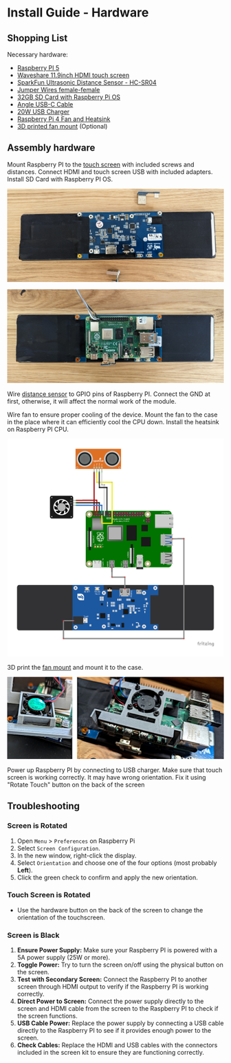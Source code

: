 # Install Guide - Hardware

## Shopping List

Necessary hardware:
- [Raspberry PI 5](https://www.raspberrypi.com/products/raspberry-pi-5/)
- [Waveshare 11.9inch HDMI touch screen](https://www.waveshare.com/11.9inch-hdmi-lcd.htm)
- [SparkFun Ultrasonic Distance Sensor - HC-SR04](https://www.sparkfun.com/products/17777)
- [Jumper Wires female-female](https://blog.sparkfuneducation.com/what-is-jumper-wire)
- [32GB SD Card with Raspberry Pi OS](https://projects.raspberrypi.org/en/projects/raspberry-pi-setting-up/2)
- [Angle USB-C Cable](https://eu.ugreen.com/collections/cables/products/ugreen-usb-c-to-usb-c-cable-60w-1?variant=40400840556627)
- [20W USB Charger](https://eu.ugreen.com/collections/chargers/products/power-supply-pd-3-0?variant=40296226586707)
- [Raspberry Pi 4 Fan and Heatsink](https://www.adafruit.com/product/4794)
- [3D printed fan mount](stl/desk-hud-fan-mount.stl) (Optional)

## Assembly hardware

Mount Raspberry PI to the [touch screen](https://www.waveshare.com/11.9inch-hdmi-lcd.htm) with included screws and distances. Connect HDMI and touch screen USB with included adapters. Install SD Card with Raspberry PI OS.

![Touch screen back](img/lcd.jpg)

![Raspberry PI + Touch screen](img/rpi.jpg)

Wire [distance sensor](https://www.sparkfun.com/products/17777) to GPIO pins of Raspberry PI. Connect the GND at first, otherwise, it will affect the normal work of the module.  

Wire fan to ensure proper cooling of the device. Mount the fan to the case in the place where it can efficiently cool the CPU down. Install the heatsink on Raspberry PI CPU.

![Wireing](img/wiring.png)

3D print the [fan mount](stl/desk-hud-fan-mount.stl) and mount it to the case.

![Fan mount](img/fan_mount.jpg)

Power up Raspberry PI by connecting to USB charger. Make sure that touch screen is working correctly. It may have wrong orientation. Fix it using "Rotate Touch" button on the back of the screen 

## Troubleshooting

### Screen is Rotated
1. Open `Menu` > `Preferences` on Raspberry Pi
2. Select `Screen Configuration`.
3. In the new window, right-click the display.
4. Select `Orientation` and choose one of the four options (most probably **Left**).
5. Click the green check to confirm and apply the new orientation.

### Touch Screen is Rotated
- Use the hardware button on the back of the screen to change the orientation of the touchscreen.

### Screen is Black
1. **Ensure Power Supply:** Make sure your Raspberry PI is powered with a 5A power supply (25W or more).
2. **Toggle Power:** Try to turn the screen on/off using the physical button on the screen.
3. **Test with Secondary Screen:** Connect the Raspberry PI to another screen through HDMI output to verify if the Raspberry PI is working correctly.
4. **Direct Power to Screen:** Connect the power supply directly to the screen and HDMI cable from the screen to the Raspberry PI to check if the screen functions.
5. **USB Cable Power:** Replace the power supply by connecting a USB cable directly to the Raspberry PI to see if it provides enough power to the screen.
6. **Check Cables:** Replace the HDMI and USB cables with the connectors included in the screen kit to ensure they are functioning correctly.
